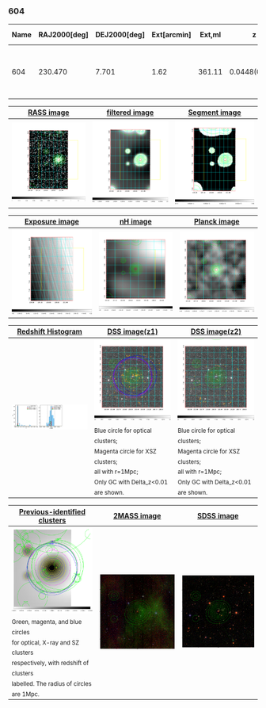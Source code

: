 <div STYLE="page-break-after: always;"></div>

### 604

|Name|RAJ2000[deg]|DEJ2000[deg] |Ext[arcmin]| Ext,ml | z | z_src| C|GC(XSZ,Delta_z<0.01)| GC(OPT,Delta_z<0.01)|GC| R_sig[arcmin] | R500[arcmin] | R500[Mpc]| CRsig[c/s] | CR500[c/s] |L500[1E44 erg/s]|F500[1E-12 erg/s/cm^2]| M500[1E14 Msun]|Tx[keV]|Cnt_sig|Beta|Rc[arcmin]|Comment|Alias|
|---|---|---|---|---|---|------|---|--------|---------|----------|---|---|---|---|---|---|---|---|---|---|---|---|---|---|
|604| 230.470| 7.701| 1.62| 361.11| 0.0448(0.005)| z1, z_xsz| B| MCXC, PSZ2, Tar| N, W, Zw| C, F20, MCXC, N, PSZ2, Tar, W| 12.212| 19.040| 1.007| 1.488(0.077)| 1.639(0.085)| 1.454(0.037)| 30.859(0.785)| 3.03(0.04)| 4.30(0.03)| 598.3| 0.885(-0.075+0.071)| 3.677(-0.432+0.376)| -| k142|

|[RASS image](../image/604/604_img.pdf)|[filtered image](../image/604/604_fil.pdf)|[Segment image](../image/604/604_seg.pdf)|
|-------------------|--------------------|-------------------|
| <img src="../image/604/604_img.png" width="300">  | <img src="../image/604/604_fil.png" width="300">   | <img src="../image/604/604_seg.png" width="300">  |

|[Exposure image](../image/604/604_mex.pdf)| [nH image](../image/604/604_nh.pdf)| [Planck image](../image/604/604_p.pdf)|
|-------------------|--------------------|-------------------|
|<img src="../image/604/604_mex.png" width="300">   | <img src="../image/604/604_nh.png" width="300">    | <img src="../image/604/604_p.png" width="300"> |

|[Redshift Histogram](../image/604/604_zg.pdf) | [DSS image(z1)](../image/604/604_dss_z1.pdf)      |  [DSS image(z2)](../image/604/604_dss_z2.pdf)    |
|-------------------|--------------------|-------------------|
|<img src="../image/604/604_zg.png" width="300"> |<img src="../image/604/604_dss_z1.png" width="300"> <sub><br>Blue circle for optical clusters; <br>Magenta circle for XSZ clusters; <br>all with r=1Mpc; <br>Only GC with Delta_z<0.01 are shown. </sub>| <img src="../image/604/604_dss_z2.png" width="300"><sub><br>Blue circle for optical clusters; <br>Magenta circle for XSZ clusters; <br>all with r=1Mpc; <br>Only GC with Delta_z<0.01 are shown. </sub> |

|[Previous-identified clusters](../image/604/604_gc.pdf) | [2MASS image](../image/604/604_2mass.pdf)      |[SDSS image](../image/604/604_sdss.pdf)   |
|-------------------|-------------------|-------------------|
|<img src=../image/604/604_gc.png width="300"> <br><sub>Green, magenta, and blue circles <br>for optical, X-ray and SZ clusters <br>respectively, with redshift of clusters <br>labelled. The radius of circles <br>are 1Mpc.</sub>|<img src="../image/604/604_2mass.png" width="300">  | <img src="../image/604/604_sdss.png" width="300">  |




